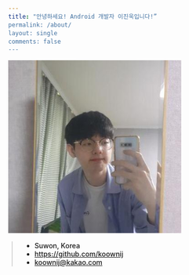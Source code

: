 ```yaml
---
title: "안녕하세요! Android 개발자 이진욱입니다!”
permalink: /about/
layout: single
comments: false
---
```


<div>
    <img src="/assets/images/profile.png" alt="about_meee" width="70%" min-width="700px" itemprop="image">
</div>


<div style="border-left: 2px solid rgba(199, 198, 198, 0.7); margin: 0.5em 0 0 0.5em; padding-left: 1.5em; font-weight: 500;">
    <ul class="author__urls social-icons">
        <li itemprop="homeLocation" itemscope itemtype="https://schema.org/Place">
          <i class="fas fa-fw fa-map-marker-alt" aria-hidden="true"></i> <span itemprop="name">  Suwon, Korea</span>
        </li>
        <li>
          <a href="https://github.com/koownij" itemprop="sameAs" rel="nofollow noopener noreferrer">
            <i class="fab fa-fw fa-github" aria-hidden="true"></i><span class="label">  https://github.com/koownij</span>
          </a>
        </li>
        <li>
          <a href="mailto:koownij@kakao.com">
            <meta itemprop="email" content="koownij@kakao.com" />
            <i class="fas fa-fw fa-envelope-square" aria-hidden="true"></i><span class="label">  koownij@kakao.com</span>
          </a>
        </li>
    </ul>
  </div>
